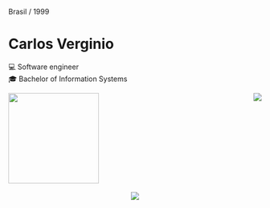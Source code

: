 
  Brasil / 1999

  <h1>Carlos Verginio</h1>

  💻 Software engineer<br>
  🎓 Bachelor of Information Systems<br>

  <div>
     <img height="180em" src="https://github-readme-stats.vercel.app/api?username=cevmoon&show_icons=true&theme=radical">
     <img align="right" src="https://github-readme-stats.vercel.app/api/top-langs/?username=cevmoon&layout-compact&langs_count=16&theme=radical">
  </div>

  </div>

  <div align="center">     
     <div style="display: inline_block"><br>
        <a href="https://www.linkedin.com/in/carlosev" target="_blank"><img src="https://img.shields.io/badge/LinkedIn-0077B5?style=for-the-badge&logo=linkedin&logoColor=white" target="_blank"></a>
        

